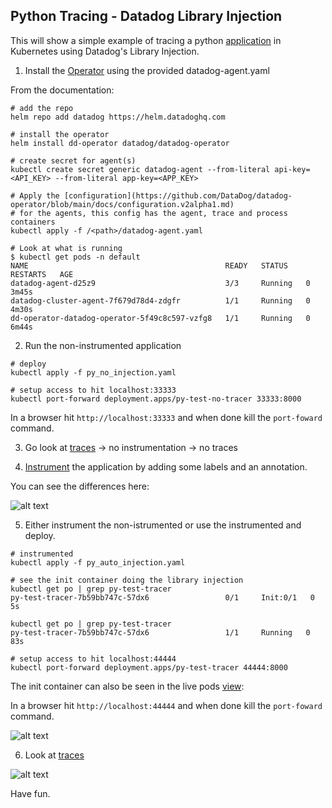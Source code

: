 Python Tracing - Datadog Library Injection
--

This will show a simple example of tracing a python [application](https://github.com/docker/awesome-compose/tree/master/flask) 
in Kubernetes using Datadog's Library Injection.  
  
1) Install the [Operator](https://docs.datadoghq.com/getting_started/containers/datadog_operator/)
using the provided datadog-agent.yaml  
    
From the documentation:  
  
```  
# add the repo  
helm repo add datadog https://helm.datadoghq.com  
  
# install the operator  
helm install dd-operator datadog/datadog-operator  
  
# create secret for agent(s)  
kubectl create secret generic datadog-agent --from-literal api-key=<API_KEY> --from-literal app-key=<APP_KEY>  
  
# Apply the [configuration](https://github.com/DataDog/datadog-operator/blob/main/docs/configuration.v2alpha1.md) 
# for the agents, this config has the agent, trace and process containers  
kubectl apply -f /<path>/datadog-agent.yaml  
  
# Look at what is running  
$ kubectl get pods -n default  
NAME                                            READY   STATUS    RESTARTS   AGE  
datadog-agent-d25z9                             3/3     Running   0          3m45s  
datadog-cluster-agent-7f679d78d4-zdgfr          1/1     Running   0          4m30s  
dd-operator-datadog-operator-5f49c8c597-vzfg8   1/1     Running   0          6m44s  
```  
  
2) Run the non-instrumented application  
  
```  
# deploy  
kubectl apply -f py_no_injection.yaml  
  
# setup access to hit localhost:33333  
kubectl port-forward deployment.apps/py-test-no-tracer 33333:8000  
```  
  
In a browser hit ```http://localhost:33333``` and when done kill the ```port-foward``` command.  
  
3) Go look at [traces](https://app.datadoghq.com/apm/traces) -> no instrumentation -> no traces  
  
4) [Instrument](https://docs.datadoghq.com/tracing/trace_collection/library_injection_local/?tab=kubernetes) 
the application by adding some labels and an annotation.  
  
You can see the differences here:  
  
![alt text](https://github.com/jgibbons-cp/datadog/blob/main/kubernetes/python_library_injection_tracing/instrumentation_changes.png?raw=true)  
  
5) Either instrument the non-istrumented or use the instrumented and deploy.  
  
```  
# instrumented  
kubectl apply -f py_auto_injection.yaml  
  
# see the init container doing the library injection  
kubectl get po | grep py-test-tracer  
py-test-tracer-7b59bb747c-57dx6                 0/1     Init:0/1   0          5s  
  
kubectl get po | grep py-test-tracer  
py-test-tracer-7b59bb747c-57dx6                 1/1     Running   0          83s  
  
# setup access to hit localhost:44444  
kubectl port-forward deployment.apps/py-test-tracer 44444:8000  
```  
  
The init container can also be seen in the live pods [view](https://app.datadoghq.com/orchestration/overview/pod):  
  
In a browser hit ```http://localhost:44444``` and when done kill the ```port-foward``` command.  
  
![alt text](https://github.com/jgibbons-cp/datadog/blob/main/kubernetes/python_library_injection_tracing/live_containers_view.png?raw=true)  
  
6) Look at [traces](https://app.datadoghq.com/apm/traces)  
  
![alt text](https://github.com/jgibbons-cp/datadog/blob/main/kubernetes/python_library_injection_tracing/trace.png?raw=true)  
  
Have fun.  


